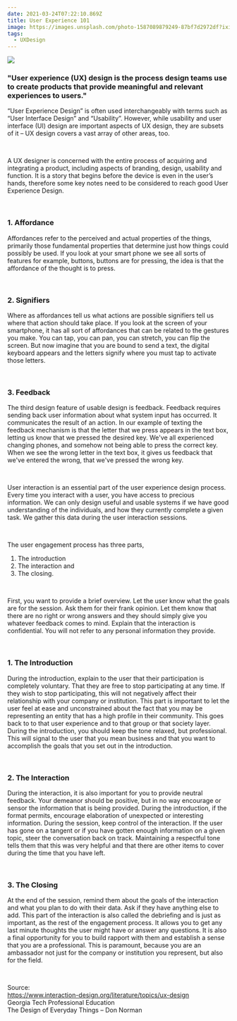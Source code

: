 ```yaml
---
date: 2021-03-24T07:22:10.869Z
title: User Experience 101
image: https://images.unsplash.com/photo-1587089879249-87bf7d2972df?ixid=MXwxMjA3fDB8MHxwaG90by1wYWdlfHx8fGVufDB8fHw%3D&ixlib=rb-1.2.1&auto=format&fit=crop&w=755&q=80
tags:
  - UXDesign
---
```

![](https://images.unsplash.com/photo-1587038787166-becd08a156f7?ixid=MXwxMjA3fDB8MHxwaG90by1wYWdlfHx8fGVufDB8fHw%3D&ixlib=rb-1.2.1&auto=format&fit=crop&w=750&q=80)

### "User experience (UX) design is the process design teams use to create products that provide meaningful and relevant experiences to users."

“User Experience Design” is often used interchangeably with terms such as “User Interface Design” and “Usability”. However, while usability and user interface (UI) design are important aspects of UX design, they are subsets of it – UX design covers a vast array of other areas, too.

<br/>

A UX designer is concerned with the entire process of acquiring and integrating a product, including aspects of branding, design, usability and function. It is a story that begins before the device is even in the user’s hands, therefore some key notes need to be considered to reach good User Experience Design.

<br/>

### 1. Affordance

Affordances refer to the perceived and actual properties of the things, primarily those fundamental properties that determine just how things could possibly be used. If you look at your smart phone we see all sorts of features for example, buttons, buttons are for pressing, the idea is that the affordance of the thought is to press.

<br/>

### 2. Signifiers

Where as affordances tell us what actions are possible signifiers tell us where that action should take place. If you look at the screen of your smartphone, it has all sort of affordances that can be related to the gestures you make. You can tap, you can pan, you can stretch, you can flip the screen. But now imagine that you are bound to send a text, the digital keyboard appears and the letters signify where you must tap to activate those letters.

<br/>

### 3. Feedback

The third design feature of usable design is feedback. Feedback requires sending back user information about what system input has occurred. It communicates the result of an action. In our example of texting the feedback mechanism is that the letter that we press appears in the text box, letting us know that we pressed the desired key. We've all experienced changing phones, and somehow not being able to press the correct key. When we see the wrong letter in the text box, it gives us feedback that we've entered the wrong, that we've pressed the wrong key.

<br/>

User interaction is an essential part of the user experience design process. Every time you interact with a user, you have access to precious information. We can only design useful and usable systems if we have good understanding of the individuals, and how they currently complete a given task. We gather this data during the user interaction sessions.

<br/>

The user engagement process has three parts,

1. The introduction
2. The interaction and
3. The closing.

<br/>

First, you want to provide a brief overview. Let the user know what the goals are for the session. Ask them for their frank opinion. Let them know that there are no right or wrong answers and they should simply give you whatever feedback comes to mind. Explain that the interaction is confidential. You will not refer to any personal information they provide.

<br/>

### 1. The Introduction

During the introduction, explain to the user that their participation is completely voluntary. That they are free to stop participating at any time. If they wish to stop participating, this will not negatively affect their relationship with your company or institution. This part is important to let the user feel at ease and unconstrained about the fact that you may be representing an entity that has a high profile in their community. This goes back to to that user experience and to that group or that society layer. During the introduction, you should keep the tone relaxed, but professional. This will signal to the user that you mean business and that you want to accomplish the goals that you set out in the introduction.

<br/>

### 2. The Interaction

   During the interaction, it is also important for you to provide neutral feedback. Your demeanor should be positive, but in no way encourage or sensor the information that is being provided. During the introduction, if the format permits, encourage elaboration of unexpected or interesting information. During the session, keep control of the interaction. If the user has gone on a tangent or if you have gotten enough information on a given topic, steer the conversation back on track. Maintaining a respectful tone tells them that this was very helpful and that there are other items to cover during the time that you have left.

<br/>

### 3. The Closing

   At the end of the session, remind them about the goals of the interaction and what you plan to do with their data. Ask if they have anything else to add. This part of the interaction is also called the debriefing and is just as important, as the rest of the engagement process. It allows you to get any last minute thoughts the user might have or answer any questions. It is also a final opportunity for you to build rapport with them and establish a sense that you are a professional. This is paramount, because you are an ambassador not just for the company or institution you represent, but also for the field.

<br/>

Source:
<br/>
https://www.interaction-design.org/literature/topics/ux-design
<br/>
Georgia Tech Professional Education
<br/>
The Design of Everyday Things – Don Norman